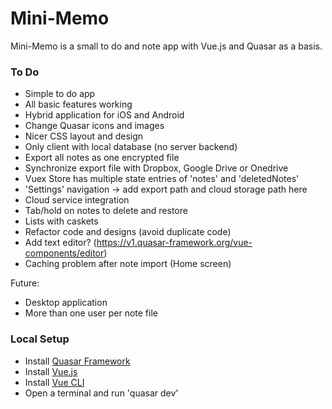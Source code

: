 # Mini-Memo

Mini-Memo is a small to do and note app with Vue.js and Quasar as a basis.

### To Do 
- Simple to do app
- All basic features working
- Hybrid application for iOS and Android
- Change Quasar icons and images
- Nicer CSS layout and design
- Only client with local database (no server backend)
- Export all notes as one encrypted file
- Synchronize export file with Dropbox, Google Drive or Onedrive
- Vuex Store has multiple state entries of 'notes' and 'deletedNotes'
- 'Settings' navigation -> add export path and cloud storage path here
- Cloud service integration
- Tab/hold on notes to delete and restore
- Lists with caskets
- Refactor code and designs (avoid duplicate code)
- Add text editor? (https://v1.quasar-framework.org/vue-components/editor)
- Caching problem after note import (Home screen)

Future:
- Desktop application
- More than one user per note file

### Local Setup
- Install [Quasar Framework](https://v1.quasar-framework.org/quasar-cli/installation)
- Install [Vue.js](https://vuejs.org/)
- Install [Vue CLI](https://cli.vuejs.org)
- Open a terminal and run 'quasar dev'

